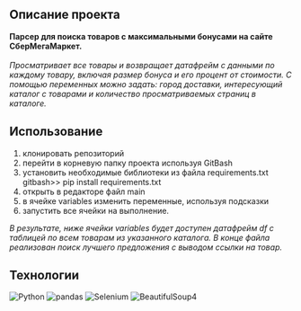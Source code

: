 ## Описание проекта 
<b>Парсер для поиска товаров с максимальными бонусами на сайте СберМегаМаркет.</b><br><br>
<em>Просматривает все товары и возвращает датафрейм с данными по каждому товару, включая размер бонуса и его процент от стоимости.
С помощью переменных можно задать: город доставки, интересующий каталог с товарами и количество просматриваемых страниц в каталоге.</em>

## Использование
1. клонировать репозиторий
2. перейти в корневую папку проекта используя GitBash
3. установить необходимые библиотеки из файла requirements.txt
gitbash>> pip install requirements.txt
4. открыть в редакторе файл main
5. в ячейке variables изменить переменные, используя подсказки
6. запустить все ячейки на выполнение.

<em>В результате, ниже ячейки variables будет доступен датафрейм df с таблицей по всем товарам из указанного каталога.
В конце файла реализован поиск лучшего предложения с выводом ссылки на товар.</em>

## Технологии
![Python](https://img.shields.io/badge/python-3670A0?style=for-the-badge&logo=python&logoColor=ffdd54)
![pandas](https://img.shields.io/badge/pandas-%23150458.svg?style=for-the-badge&logo=pandas&logoColor=white)
![Selenium](https://img.shields.io/badge/-selenium-%43B02A?style=for-the-badge&logo=selenium&logoColor=white)
![BeautifulSoup4](https://img.shields.io/badge/BeautifulSoup4-%23ffffff.svg?style=for-the-badge&logo=BeautifulSoup4&logoColor=black)
